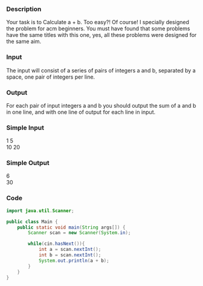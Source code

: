 ### Description
Your task is to Calculate a + b. 
Too easy?! Of course! I specially designed the problem for acm beginners. 
You must have found that some problems have the same titles with this one, yes, all these problems were designed for the same aim. 

### Input
The input will consist of a series of pairs of integers a and b, separated by a space, one pair of integers per line. 

### Output 
For each pair of input integers a and b you should output the sum of a and b in one line, and with one line of output for each line in input. 

### Simple Input
1 5  
10 20

### Simple Output
6  
30

### Code
```java
import java.util.Scanner;

public class Main {
    public static void main(String args[]) {
        Scanner scan = new Scanner(System.in);

        while(cin.hasNext()){
            int a = scan.nextInt();
            int b = scan.nextInt();
            System.out.println(a + b);
        }
    }
}
```